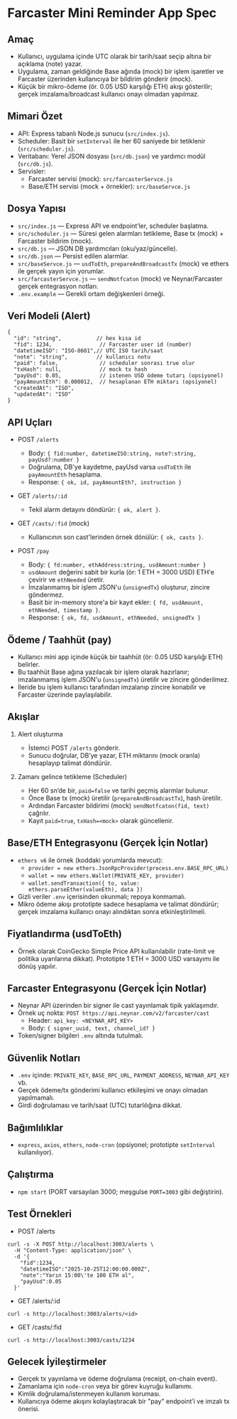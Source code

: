 ﻿# Farcaster Mini Reminder App Spec

## Amaç
- Kullanıcı, uygulama içinde UTC olarak bir tarih/saat seçip altına bir açıklama (note) yazar.
- Uygulama, zaman geldiğinde Base ağında (mock) bir işlem işaretler ve Farcaster üzerinden kullanıcıya bir bildirim gönderir (mock).
- Küçük bir mikro-ödeme (ör. 0.05 USD karşılığı ETH) akışı gösterilir; gerçek imzalama/broadcast kullanıcı onayı olmadan yapılmaz.

## Mimari Özet
- API: Express tabanlı Node.js sunucu (`src/index.js`).
- Scheduler: Basit bir `setInterval` ile her 60 saniyede bir tetiklenir (`src/scheduler.js`).
- Veritabanı: Yerel JSON dosyası (`src/db.json`) ve yardımcı modül (`src/db.js`).
- Servisler:
  - Farcaster servisi (mock): `src/farcasterServce.js`
  - Base/ETH servisi (mock + örnekler): `src/baseServce.js`

## Dosya Yapısı
- `src/index.js` — Express API ve endpoint’ler, scheduler başlatma.
- `src/scheduler.js` — Süresi gelen alarmları tetikleme, Base tx (mock) + Farcaster bildirim (mock).
- `src/db.js` — JSON DB yardımcıları (oku/yaz/güncelle).
- `src/db.json` — Persist edilen alarmlar.
- `src/baseServce.js` — `usdToEth`, `prepareAndBroadcastTx` (mock) ve ethers ile gerçek yayın için yorumlar.
- `src/farcasterServce.js` — `sendNotfcaton` (mock) ve Neynar/Farcaster gerçek entegrasyon notları.
- `.env.example` — Gerekli ortam değişkenleri örneği.

## Veri Modeli (Alert)
```
{
  "id": "string",           // hex kısa id
  "fid": 1234,               // Farcaster user id (number)
  "datetimeISO": "ISO-8601",// UTC ISO tarih/saat
  "note": "string",         // kullanıcı notu
  "paid": false,             // scheduler sonrası true olur
  "txHash": null,            // mock tx hash
  "payUsd": 0.05,            // istenen USD ödeme tutarı (opsiyonel)
  "payAmountEth": 0.000012,  // hesaplanan ETH miktarı (opsiyonel)
  "createdAt": "ISO",
  "updatedAt": "ISO"
}
```

## API Uçları
- POST `/alerts`
  - Body: `{ fid:number, datetimeISO:string, note?:string, payUsd?:number }`
  - Doğrulama, DB'ye kaydetme, payUsd varsa `usdToEth` ile `payAmountEth` hesaplama.
  - Response: `{ ok, id, payAmountEth?, instruction }`

- GET `/alerts/:id`
  - Tekil alarm detayını döndürür: `{ ok, alert }`.

- GET `/casts/:fid` (mock)
  - Kullanıcının son cast'lerinden örnek dönülür: `{ ok, casts }`.

- POST `/pay`
  - Body: `{ fd:number, ethAddress:string, usdAmount:number }`
  - `usdAmount` değerini sabit bir kurla (ör: 1 ETH = 3000 USD) ETH'e çevirir ve `ethNeeded` üretir.
  - İmzalanmamış bir işlem JSON'u (`unsignedTx`) oluşturur, zincire göndermez.
  - Basit bir in-memory store'a bir kayıt ekler: `{ fd, usdAmount, ethNeeded, timestamp }`.
  - Response: `{ ok, fd, usdAmount, ethNeeded, unsignedTx }`

## Ödeme / Taahhüt (pay)
- Kullanıcı mini app içinde küçük bir taahhüt (ör: 0.05 USD karşılığı ETH) belirler.
- Bu taahhüt Base ağına yazılacak bir işlem olarak hazırlanır; imzalanmamış işlem JSON'u (`unsignedTx`) üretilir ve zincire gönderilmez.
- İleride bu işlem kullanıcı tarafından imzalanıp zincire konabilir ve Farcaster üzerinde paylaşılabilir.

## Akışlar
1) Alert oluşturma
   - İstemci POST `/alerts` gönderir.
   - Sunucu doğrular, DB’ye yazar, ETH miktarını (mock oranla) hesaplayıp talimat döndürür.

2) Zamanı gelince tetikleme (Scheduler)
   - Her 60 sn’de bir, `paid=false` ve tarihi geçmiş alarmlar bulunur.
   - Önce Base tx (mock) üretilir (`prepareAndBroadcastTx`), hash üretilir.
   - Ardından Farcaster bildirimi (mock) `sendNotfcaton(fid, text)` çağrılır.
   - Kayıt `paid=true`, `txHash=<mock>` olarak güncellenir.

## Base/ETH Entegrasyonu (Gerçek İçin Notlar)
- `ethers v6` ile örnek (koddaki yorumlarda mevcut):
  - `provider = new ethers.JsonRpcProvider(process.env.BASE_RPC_URL)`
  - `wallet = new ethers.Wallet(PRIVATE_KEY, provider)`
  - `wallet.sendTransaction({ to, value: ethers.parseEther(valueEth), data })`
- Gizli veriler `.env` içerisinden okunmalı; repoya konmamalı.
- Mikro ödeme akışı prototipte sadece hesaplama ve talimat döndürür; gerçek imzalama kullanıcı onayı alındıktan sonra etkinleştirilmeli.

## Fiyatlandırma (usdToEth)
- Örnek olarak CoinGecko Simple Price API kullanılabilir (rate-limit ve politika uyarılarına dikkat). Prototipte 1 ETH = 3000 USD varsayımı ile dönüş yapılır.

## Farcaster Entegrasyonu (Gerçek İçin Notlar)
- Neynar API üzerinden bir signer ile cast yayınlamak tipik yaklaşımdır.
- Örnek uç nokta: `POST https://api.neynar.com/v2/farcaster/cast`
  - Header: `api_key: <NEYNAR_API_KEY>`
  - Body: `{ signer_uuid, text, channel_id? }`
- Token/signer bilgileri `.env` altında tutulmalı.

## Güvenlik Notları
- `.env` içinde: `PRIVATE_KEY`, `BASE_RPC_URL`, `PAYMENT_ADDRESS`, `NEYNAR_API_KEY` vb.
- Gerçek ödeme/tx gönderimi kullanıcı etkileşimi ve onayı olmadan yapılmamalı.
- Girdi doğrulaması ve tarih/saat (UTC) tutarlılığına dikkat.

## Bağımlılıklar
- `express`, `axios`, `ethers`, `node-cron` (opsiyonel; prototipte `setInterval` kullanılıyor).

## Çalıştırma
- `npm start` (PORT varsayılan 3000; meşgulse `PORT=3003` gibi değiştirin).

## Test Örnekleri
- POST /alerts
```
curl -s -X POST http://localhost:3003/alerts \
  -H "Content-Type: application/json" \
  -d '{
    "fid":1234,
    "datetimeISO":"2025-10-25T12:00:00.000Z",
    "note":"Yarın 15:00\'te 100 ETH al",
    "payUsd":0.05
  }'
```
- GET /alerts/:id
```
curl -s http://localhost:3003/alerts/<id>
```
- GET /casts/:fid
```
curl -s http://localhost:3003/casts/1234
```

## Gelecek İyileştirmeler
- Gerçek tx yayınlama ve ödeme doğrulama (receipt, on-chain event).
- Zamanlama için `node-cron` veya bir görev kuyruğu kullanımı.
- Kimlik doğrulama/istenmeyen kullanım koruması.
- Kullanıcıya ödeme akışını kolaylaştıracak bir "pay" endpoint’i ve imzalı tx önerisi.

